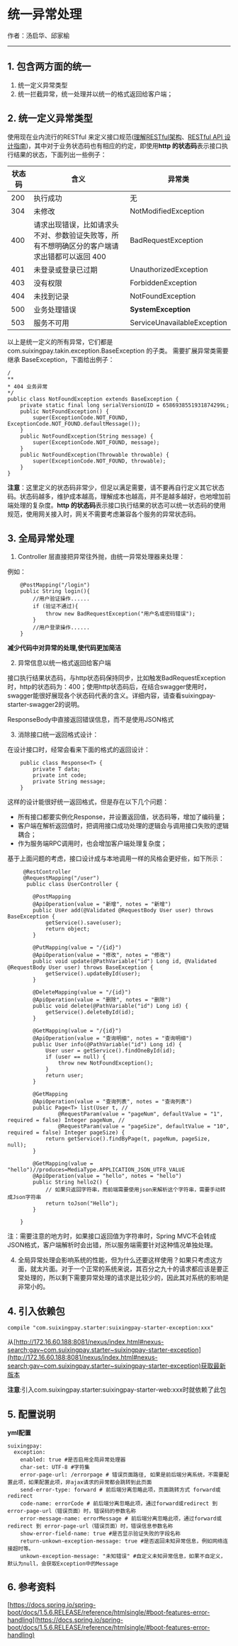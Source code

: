 # 统一异常处理

作者：汤启华、邱家榆

------


## 1. 包含两方面的统一

1. 统一定义异常类型
2. 统一拦截异常，统一处理并以统一的格式返回给客户端；

## 2. 统一定义异常类型

使用现在业内流行的RESTful 来定义接口规范([理解RESTful架构](http://www.ruanyifeng.com/blog/2011/09/restful.html)、[RESTful API 设计指南](http://www.ruanyifeng.com/blog/2014/05/restful_api))，其中对于业务状态码也有相应的约定，即使用**http 的状态码**表示接口执行结果的状态，下面列出一些例子：

| 状态码 | 含义 | 异常类 |
| --- | --- | --- |
| 200 | 执行成功 | 无|
| 304 | 未修改 | NotModifiedException |
| 400 | 请求出现错误，比如请求头不对、参数验证失败等，所有不想明确区分的客户端请求出错都可以返回 400 | BadRequestException |
| 401 | 未登录或登录已过期 | UnauthorizedException |
| 403 | 没有权限 | ForbiddenException |
| 404 | 未找到记录 | NotFoundException |
| 500 | 业务处理错误 | **SystemException** |
| 503 | 服务不可用 | ServiceUnavailableException |

以上是统一定义的所有异常，它们都是com.suixingpay.takin.exception.BaseException 的子类。
需要扩展异常类需要继承 BaseException，下面给出例子：

    /
    **
    * 404 业务异常
    */
    public class NotFoundException extends BaseException {
        private static final long serialVersionUID = 6586938551931874299L;
        public NotFoundException() {
            super(ExceptionCode.NOT_FOUND, ExceptionCode.NOT_FOUND.defaultMessage());
        }
        public NotFoundException(String message) {
            super(ExceptionCode.NOT_FOUND, message);
        }
        public NotFoundException(Throwable throwable) {
            super(ExceptionCode.NOT_FOUND, throwable);
        }
    }
**注意**：这里定义的状态码非常少，但足以满足需要，请不要再自行定义其它状态码。状态码越多，维护成本越高，理解成本也越高，并不是越多越好，也地增加前端处理的复杂度。**http 的状态码**表示接口执行结果的状态可以统一状态码的使用规范，使用网关接入时，网关不需要考虑兼容各个服务的异常状态码。

## 3. 全局异常处理

1. Controller 层直接把异常往外抛，由统一异常处理器来处理：

  例如：

		@PostMapping("/login")
		public String login(){
			//用户验证操作......
			if (验证不通过){
			    throw new BadRequestException("用户名或密码错误");
			}
			//用户登录操作......
		}

  **减少代码中对异常的处理,使代码更加简洁**

2. 异常信息以统一格式返回给客户端

  接口执行结果状态码，与http状态码保持同步，比如触发BadRequestException时，http的状态码为：400；使用http状态码后，在结合swagger使用时，swagger能很好展现各个状态码代表的含义。详细内容，请查看suixingpay-starter-swagger2的说明。
  
  ResponseBody中直接返回错误信息，而不是使用JSON格式

3. 消除接口统一返回格式设计：

  在设计接口时，经常会看来下面的格式的返回设计：
  
        public class Response<T> {
            private T data;
            private int code;
            private String message;
        }
        
  这样的设计能很好统一返回格式，但是存在以下几个问题：
  * 所有接口都要实例化Response，并设置返回值，状态码等，增加了编码量；
  * 客户端在解析返回值时，把调用接口成功处理的逻辑会与调用接口失败的逻辑耦合；
  * 作为服务端RPC调用时，也会增加客户端处理复杂度；
  
  基于上面问题的考虑，接口设计成与本地调用一样的风格会更好些，如下所示：
  
	     @RestController
	     @RequestMapping("/user")
		  public class UserController {
		
		    @PostMapping
		    @ApiOperation(value = "新增", notes = "新增")
		    public User add(@Validated @RequestBody User user) throws BaseException {
		        getService().save(user);
		        return object;
		    }
		
		    @PutMapping(value = "/{id}")
		    @ApiOperation(value = "修改", notes = "修改")
		    public void update(@PathVariable("id") Long id, @Validated @RequestBody User user) throws BaseException {
		        getService().updateById(user);
		    }
		
		    @DeleteMapping(value = "/{id}")
		    @ApiOperation(value = "删除", notes = "删除")
		    public void delete(@PathVariable("id") Long id) {
		        getService().deleteById(id);
		    }
		
		    @GetMapping(value = "/{id}")
		    @ApiOperation(value = "查询明细", notes = "查询明细")
		    public User info(@PathVariable("id") Long id) {
		        User user = getService().findOneById(id);
		        if (user == null) {
		            throw new NotFoundException();
		        }
		        return user;
		    }
		
		    @GetMapping
		    @ApiOperation(value = "查询列表", notes = "查询列表")
		    public Page<T> list(User t, //
		            @RequestParam(value = "pageNum", defaultValue = "1", required = false) Integer pageNum, //
		            @RequestParam(value = "pageSize", defaultValue = "10", required = false) Integer pageSize) {
		        return getService().findByPage(t, pageNum, pageSize, null);
		    }
		    
		    @GetMapping(value = "hello")//produces=MediaType.APPLICATION_JSON_UTF8_VALUE
		    @ApiOperation(value = "hello", notes = "hello")
		    public String hello2() {
		        // 如果只返回字符串，而前端需要使用json来解析这个字符串，需要手动转成Json字符串
		        return toJson("Hello");
		    }
		
		}

   注：需要注意的地方时，如果接口返回值为字符串时，Spring MVC不会转成JSON格式，客户端解析时会出错，所以服务端需要针对这种情况单独处理。
   
4. 全局异常处理会影响系统的性能，但为什么还要这样使用？如果只考虑这方面，就太片面。对于一个正常的系统来说，其百分之九十的请求都应该是要正常处理的，所以剩下需要异常处理的请求是比较少的，因此其对系统的影响是非常小的。

## 4. 引入依赖包

    compile "com.suixingpay.starter:suixingpay-starter-exception:xxx"

从[http://172.16.60.188:8081/nexus/index.html#nexus-search;gav~com.suixingpay.starter~suixingpay-starter-exception](http://172.16.60.188:8081/nexus/index.html#nexus-search;gav~com.suixingpay.starter~suixingpay-starter-exception)获取最新版本

**注意**:引入com.suixingpay.starter:suixingpay-starter-web:xxx时就依赖了此包

## 5. 配置说明

**yml配置**

	suixingpay:
	  exception:
	    enabled: true #是否启用全局异常处理器
	    char-set: UTF-8 #字符集
	    error-page-url: /errorpage # 错误页面路径, 如果是前后端分离系统，不需要配置此项，如果配置此项，非ajax请求的异常都会跳转到此页面
	    send-error-type: forward # 前后端分离忽略此项，页面跳转方式 forward或redirect
	    code-name: errorCode # 前后端分离忽略此项，通过forward或redirect 到 error-page-url（错误页面）时，错误码的参数名称
	    error-message-name: errorMessage # 前后端分离忽略此项，通过forward或redirect 到 error-page-url（错误页面）时，错误信息参数名称
	    show-error-field-name: true #是否显示验证失败的字段名称
	    return-unkown-exception-message: true #是否返回未知异常信息，例如网络连接超时等。
        unkown-exception-message: "未知错误" #自定义未知异常信息，如果不自定义，默认为null，会获取Exception中的Message

## 6. 参考资料

[https://docs.spring.io/spring-boot/docs/1.5.6.RELEASE/reference/htmlsingle/#boot-features-error-handling](https://docs.spring.io/spring-boot/docs/1.5.6.RELEASE/reference/htmlsingle/#boot-features-error-handling)